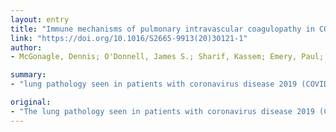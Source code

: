 ```yaml
---
layout: entry
title: "Immune mechanisms of pulmonary intravascular coagulopathy in COVID-19 pneumonia"
link: "https://doi.org/10.1016/S2665-9913(20)30121-1"
author:
- McGonagle, Dennis; O'Donnell, James S.; Sharif, Kassem; Emery, Paul; Bridgewood, Charles

summary:
- "lung pathology seen in patients with coronavirus disease 2019 (COVID-19) shows marked microvascular thrombosis and haemorrhage linked to extensive alveolar and interstitial inflammation that shares features with macrophage activation syndrome. Increased circulating D-dimer concentrations in the face of normal fibrinogen and platelet levels are key early features of severe pulmonary intravascular coagulopathy. Extensive immunothromboses over a wide pulmonary vascular territory without confirmation of COVID 19 shows marked pulmonary immunopathology. rheumatologists."

original:
- "The lung pathology seen in patients with coronavirus disease 2019 (COVID-19) shows marked microvascular thrombosis and haemorrhage linked to extensive alveolar and interstitial inflammation that shares features with macrophage activation syndrome (MAS). We have termed the lung-restricted vascular immunopathology associated with COVID-19 as diffuse pulmonary intravascular coagulopathy, which in its early stages is distinct from disseminated intravascular coagulation. Increased circulating D-dimer concentrations (reflecting pulmonary vascular bed thrombosis with fibrinolysis) and elevated cardiac enzyme concentrations (reflecting emergent ventricular stress induced by pulmonary hypertension) in the face of normal fibrinogen and platelet levels are key early features of severe pulmonary intravascular coagulopathy related to COVID-19. Extensive immunothrombosis over a wide pulmonary vascular territory without confirmation of COVID-19 viraemia in early disease best explains the adverse impact of male sex, hypertension, obesity, and diabetes on the prognosis of patients with COVID-19. The immune mechanism underlying diffuse alveolar and pulmonary interstitial inflammation in COVID-19 involves a MAS-like state that triggers extensive immunothrombosis, which might unmask subclinical cardiovascular disease and is distinct from the MAS and disseminated intravascular coagulation that is more familiar to rheumatologists."
---
```


